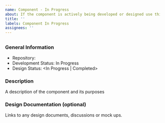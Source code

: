 ```yaml
---
name: Component - In Progress
about: If the component is actively being developed or designed use this template
title: ''
labels: Component In Progress
assignees: ''
---
```


<!--
repo: <url>
development: In Progress
design: <In Progress | Completed>
-->

## <Component Name>

### General Information
- Repository: <url>
- Development Status: In Progress
- Design Status: <In Progress | Completed>

### Description
A description of the component and its purposes

### Design Documentation (optional)
Links to any design documents, discussions or mock ups.